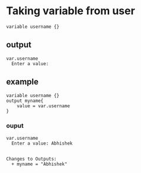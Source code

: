 # Taking variable from user
```
variable username {}
```
## output
```
var.username
  Enter a value:
```
## example
```
variable username {}
output myname{
    value = var.username
}
```
### ouput
```
var.username
  Enter a value: Abhishek


Changes to Outputs:
  + myname = "Abhishek"
```

